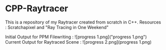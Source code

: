 # CPP-Raytracer
This is a repository of my Raytracer created from scratch in C++. Resources : Scratchapixel and "Ray Tracing in One Weekend"

Initial Output for PPM Filewriting :
![progress 1.png]("progress 1.png")
Current Output for Raytraced Scene :
![progress 2.png](progress 1.png)
